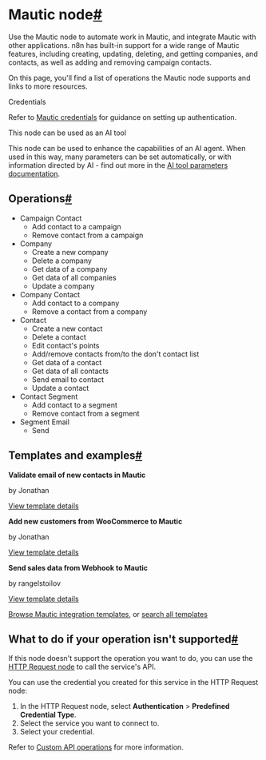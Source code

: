 [](https://github.com/n8n-io/n8n-docs/edit/main/docs/integrations/builtin/app-nodes/n8n-nodes-base.mautic.md "Edit this page")

# Mautic node[#](#mautic-node "Permanent link")

Use the Mautic node to automate work in Mautic, and integrate Mautic with other applications. n8n has built-in support for a wide range of Mautic features, including creating, updating, deleting, and getting companies, and contacts, as well as adding and removing campaign contacts.

On this page, you'll find a list of operations the Mautic node supports and links to more resources.

Credentials

Refer to [Mautic credentials](../../credentials/mautic/) for guidance on setting up authentication.

This node can be used as an AI tool

This node can be used to enhance the capabilities of an AI agent. When used in this way, many parameters can be set automatically, or with information directed by AI - find out more in the [AI tool parameters documentation](../../../../advanced-ai/examples/using-the-fromai-function/).

## Operations[#](#operations "Permanent link")

*   Campaign Contact
    *   Add contact to a campaign
    *   Remove contact from a campaign
*   Company
    *   Create a new company
    *   Delete a company
    *   Get data of a company
    *   Get data of all companies
    *   Update a company
*   Company Contact
    *   Add contact to a company
    *   Remove a contact from a company
*   Contact
    *   Create a new contact
    *   Delete a contact
    *   Edit contact's points
    *   Add/remove contacts from/to the don't contact list
    *   Get data of a contact
    *   Get data of all contacts
    *   Send email to contact
    *   Update a contact
*   Contact Segment
    *   Add contact to a segment
    *   Remove contact from a segment
*   Segment Email
    *   Send

## Templates and examples[#](#templates-and-examples "Permanent link")

**Validate email of new contacts in Mautic**

by Jonathan

[View template details](https://n8n.io/workflows/1462-validate-email-of-new-contacts-in-mautic/)

**Add new customers from WooCommerce to Mautic**

by Jonathan

[View template details](https://n8n.io/workflows/1456-add-new-customers-from-woocommerce-to-mautic/)

**Send sales data from Webhook to Mautic**

by rangelstoilov

[View template details](https://n8n.io/workflows/467-send-sales-data-from-webhook-to-mautic/)

[Browse Mautic integration templates](https://n8n.io/integrations/mautic/), or [search all templates](https://n8n.io/workflows/)

## What to do if your operation isn't supported[#](#what-to-do-if-your-operation-isnt-supported "Permanent link")

If this node doesn't support the operation you want to do, you can use the [HTTP Request node](../../core-nodes/n8n-nodes-base.httprequest/) to call the service's API.

You can use the credential you created for this service in the HTTP Request node:

1.  In the HTTP Request node, select **Authentication** > **Predefined Credential Type**.
2.  Select the service you want to connect to.
3.  Select your credential.

Refer to [Custom API operations](../../../custom-operations/) for more information.